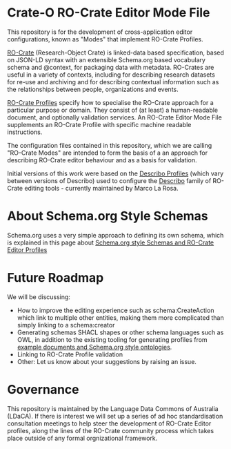 # Crate-O RO-Crate Editor Mode File

This repository is for the development of cross-application editor configurations, known as "Modes" that implement RO-Crate Profiles.

[RO-Crate] (Research-Object Crate) is linked-data based specification, based on JSON-LD syntax with an extensible Schema.org based vocabulary schema and @context, for packaging data with metadata. RO-Crates are useful in a variety of contexts, including for describing research datasets for re-use and archiving and for describing contextual information such as the relationships between people, organizations and events.

[RO-Crate Profiles] specify how to specialise the RO-Crate approach for a particular purpose or domain. They consist of (at least) a human-readable document, and optionally validation services. An RO-Crate Editor Mode File supplements an RO-Crate Profile with specific machine readable instructions. 

The configuration files contained in this repository, which we are calling "RO-Crate Modes" are intended to form the basis of a an approach for describing RO-Crate editor behaviour and as a basis for validation.

Initial versions of this work were based on the [Describo Profiles] (which vary between versions of Describo) used to configure the [Describo] family of RO-Crate editing tools - currently maintained by Marco La Rosa.


# About Schema.org Style Schemas

Schema.org uses a very simple approach to defining its own schema, which is explained in this page about [Schema.org style Schemas and RO-Crate Editor Profiles](./docs/soss-profiles.md)


# Future Roadmap

We will be discussing:

- How to improve the editing experience such as schema:CreateAction which link to multiple other entities, making them more complicated than simply linking to a schema:creator
- Generating schemas SHACL shapes or other schema languages such as OWL, in addition to the existing tooling for generating profiles from [example documents and Schema.org style ontologies](./docs/soss-pofiles.md). 
- Linking to RO-Crate Profile validation
- Other: Let us know about your suggestions by raising an issue.


# Governance 

This repository is maintained by the Language Data Commons of Australia (LDaCA). If there is interest we will set up a series of ad hoc standardisation consultation meetings to help steer the development of RO-Crate Editor profiles, along the lines of the RO-Crate community process which takes place outside of any formal orgnizational framework.


[RO-Crate]: https://www.researchobject.org/ro-crate/
[RO-Crate Profiles]: https://github.com/ResearchObject/ro-crate/blob/master/docs/1.2-DRAFT/profiles.md
[Describo]: https://describo.github.io/
[Describo Profiles]: https://github.com/describo/profiles/tree/master
